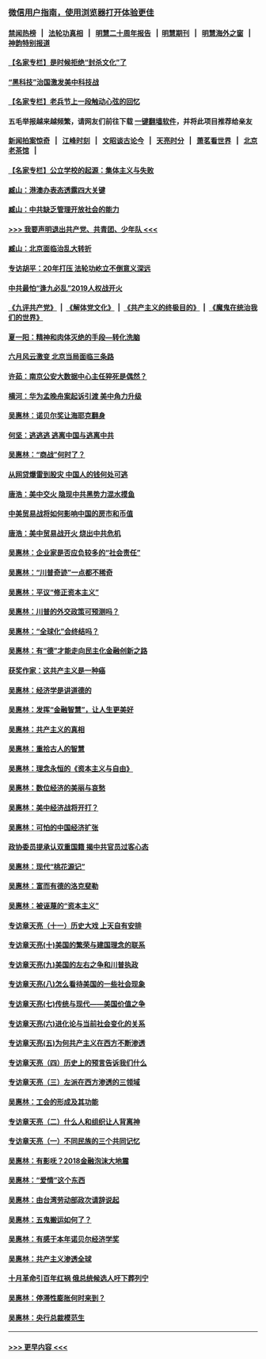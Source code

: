 ### [微信用户指南，使用浏览器打开体验更佳](https://github.com/gfw-breaker/banned-news1/blob/master/indexes/wechat-guide.md?t=0)
#### [禁闻热榜](热点新闻.md?t=0)  &nbsp;&nbsp;|&nbsp;&nbsp; [法轮功真相](https://github.com/gfw-breaker/truth/blob/master/README.md?t=0) &nbsp;&nbsp;|&nbsp;&nbsp; [明慧二十周年报告](https://github.com/gfw-breaker/mh-reports/blob/master/README.md?t=0) &nbsp;&nbsp;|&nbsp;&nbsp;[明慧期刊](https://github.com/gfw-breaker/mh-qikan) &nbsp;&nbsp;|&nbsp;&nbsp; [明慧海外之窗](https://github.com/gfw-breaker/mh-news/blob/master/README.md?t=0) &nbsp;&nbsp;|&nbsp;&nbsp; [神韵特别报道](https://github.com/gfw-breaker/mh-news/blob/master/shenyun.md?t=0)
#### [【名家专栏】是时候拒绝“封杀文化”了](../pages/nsc423/n11814093.md?t=02130644) 
#### [“黑科技”治国激发美中科技战](../pages/nsc423/n11638056.md?t=02130644) 
#### [【名家专栏】老兵节上一段触动心弦的回忆](../pages/nsc423/n11646016.md?t=02130644) 
#### 五毛举报越来越频繁，请网友们前往下载 [一键翻墙软件](https://github.com/gfw-breaker/ssr-accounts)，并将此项目推荐给亲友
#### [新闻拍案惊奇](https://github.com/gfw-breaker/banned-news1/blob/master/pages/link4.md) &nbsp;&nbsp;|&nbsp;&nbsp; [江峰时刻](https://github.com/gfw-breaker/banned-news1/blob/master/pages/link4.md) &nbsp;&nbsp;|&nbsp;&nbsp; [文昭谈古论今](https://github.com/gfw-breaker/banned-news1/blob/master/pages/link4.md) &nbsp;&nbsp;|&nbsp;&nbsp; [天亮时分](https://github.com/gfw-breaker/banned-news1/blob/master/pages/link4.md) &nbsp;&nbsp;|&nbsp;&nbsp; [萧茗看世界](https://github.com/gfw-breaker/banned-news1/blob/master/pages/link4.md) &nbsp;&nbsp;|&nbsp;&nbsp; [北京老茶馆](https://github.com/gfw-breaker/banned-news1/blob/master/pages/link4.md) &nbsp;&nbsp;|&nbsp;&nbsp; 
#### [【名家专栏】公立学校的起源：集体主义与失败](../pages/nsc423/n11601833.md?t=02130644) 
#### [臧山：港澳办表态透露四大关键](../pages/nsc423/n11421628.md?t=02130644) 
#### [臧山：中共缺乏管理开放社会的能力](../pages/nsc423/n11407457.md?t=02130644) 
#### [>>> 我要声明退出共产党、共青团、少年队 <<<](https://github.com/begood0513/goodnews/blob/master/quit/letter.md) 
#### [臧山：北京面临治乱大转折](../pages/nsc423/n11406895.md?t=02130644) 
#### [专访胡平：20年打压 法轮功屹立不倒意义深远](../pages/nsc423/n11398800.md?t=02130644) 
#### [中共最怕“逢九必乱”2019人权战开火](../pages/nsc423/n11385248.md?t=02130644) 
#### [《九评共产党》](https://github.com/begood0513/9ping.md/blob/master/README.md) &nbsp;|&nbsp; [《解体党文化》](../../../../jtdwh.md/blob/master/README.md)  &nbsp;|&nbsp; [《共产主义的终极目的》](../../../../gczydzjmd.md/blob/master/README.md) &nbsp;|&nbsp; [《魔鬼在统治我们的世界》](../../../../mgztzwmdsj.md/blob/master/README.md) 
#### [夏一阳：精神和肉体灭绝的手段—转化洗脑](../pages/nsc423/n11368250.md?t=02130644) 
#### [六月风云激变 北京当局面临三条路](../pages/nsc423/n11313668.md?t=02130644) 
#### [许茹：南京公安大数据中心主任猝死是偶然？](../pages/nsc423/n11064744.md?t=02130644) 
#### [横河：华为孟晚舟案起诉引渡 美中角力升级](../pages/nsc423/n11027230.md?t=02130644) 
#### [吴惠林：诺贝尔奖让海耶克翻身](../pages/nsc423/n10890049.md?t=02130644) 
#### [何坚：逃逃逃 逃离中国与逃离中共](../pages/nsc423/n10592891.md?t=02130644) 
#### [吴惠林：“商战”何时了？](../pages/nsc423/n10573558.md?t=02130644) 
#### [从网贷爆雷到股灾 中国人的钱何处可逃](../pages/nsc423/n10572800.md?t=02130644) 
#### [唐浩：美中交火 隐现中共黑势力混水摸鱼](../pages/nsc423/n10544040.md?t=02130644) 
#### [中美贸易战将如何影响中国的房市和币值](../pages/nsc423/n10543697.md?t=02130644) 
#### [唐浩：美中贸易战开火 烧出中共危机](../pages/nsc423/n10540126.md?t=02130644) 
#### [吴惠林：企业家是否应负较多的“社会责任”](../pages/nsc423/n10535022.md?t=02130644) 
#### [吴惠林：“川普奇迹”一点都不稀奇](../pages/nsc423/n10512808.md?t=02130644) 
#### [吴惠林：平议“修正资本主义”](../pages/nsc423/n10495724.md?t=02130644) 
#### [吴惠林：川普的外交政策可预测吗？](../pages/nsc423/n10462387.md?t=02130644) 
#### [吴惠林：“全球化”会终结吗？](../pages/nsc423/n10452838.md?t=02130644) 
#### [吴惠林：有“德”才能走向民主化金融创新之路](../pages/nsc423/n10432292.md?t=02130644) 
#### [获奖作家：这共产主义是一种癌](../pages/nsc423/n10431541.md?t=02130644) 
#### [吴惠林：经济学是讲道德的](../pages/nsc423/n10398014.md?t=02130644) 
#### [吴惠林：发挥“金融智慧”，让人生更美好](../pages/nsc423/n10375019.md?t=02130644) 
#### [吴惠林：共产主义的真相](../pages/nsc423/n10351394.md?t=02130644) 
#### [吴惠林：重拾古人的智慧](../pages/nsc423/n10337691.md?t=02130644) 
#### [吴惠林：理念永恒的《资本主义与自由》](../pages/nsc423/n10316274.md?t=02130644) 
#### [吴惠林：数位经济的美丽与哀愁](../pages/nsc423/n10292946.md?t=02130644) 
#### [吴惠林：美中经济战将开打？](../pages/nsc423/n10258825.md?t=02130644) 
#### [吴惠林：可怕的中国经济扩张](../pages/nsc423/n10219147.md?t=02130644) 
#### [政协委员提承认双重国籍 揭中共官员过客心态](../pages/nsc423/n10208809.md?t=02130644) 
#### [吴惠林：现代“桃花源记”](../pages/nsc423/n10185234.md?t=02130644) 
#### [吴惠林：富而有德的洛克斐勒](../pages/nsc423/n10142264.md?t=02130644) 
#### [吴惠林：被诬蔑的“资本主义”](../pages/nsc423/n10124816.md?t=02130644) 
#### [专访章天亮（十一）历史大戏 上天自有安排](../pages/nsc423/n10094905.md?t=02130644) 
#### [专访章天亮(十)美国的繁荣与建国理念的联系](../pages/nsc423/n10094899.md?t=02130644) 
#### [专访章天亮(九)美国的左右之争和川普执政](../pages/nsc423/n10094889.md?t=02130644) 
#### [专访章天亮(八)怎么看待美国的一些社会现象](../pages/nsc423/n10094857.md?t=02130644) 
#### [专访章天亮(七)传统与现代——美国价值之争](../pages/nsc423/n10093140.md?t=02130644) 
#### [专访章天亮(六)进化论与当前社会变化的关系](../pages/nsc423/n10092036.md?t=02130644) 
#### [专访章天亮(五)为何共产主义在西方不断渗透](../pages/nsc423/n10083620.md?t=02130644) 
#### [专访章天亮（四）历史上的预言告诉我们什么](../pages/nsc423/n10083606.md?t=02130644) 
#### [专访章天亮（三）左派在西方渗透的三领域](../pages/nsc423/n10081115.md?t=02130644) 
#### [吴惠林：工会的形成及其功能](../pages/nsc423/n10080633.md?t=02130644) 
#### [专访章天亮（二）什么人和组织让人背离神](../pages/nsc423/n10076637.md?t=02130644) 
#### [专访章天亮（一）不同民族的三个共同记忆](../pages/nsc423/n10074188.md?t=02130644) 
#### [吴惠林：有影呒？2018金融泡沫大地震](../pages/nsc423/n10040534.md?t=02130644) 
#### [吴惠林：“爱情”这个东西](../pages/nsc423/n10019423.md?t=02130644) 
#### [吴惠林：由台湾劳动部政次请辞说起](../pages/nsc423/n9979679.md?t=02130644) 
#### [吴惠林：五鬼搬运如何了？](../pages/nsc423/n9925338.md?t=02130644) 
#### [吴惠林：有感于本年诺贝尔经济学奖](../pages/nsc423/n9871883.md?t=02130644) 
#### [吴惠林：共产主义渗透全球](../pages/nsc423/n9812748.md?t=02130644) 
#### [十月革命引百年红祸 俄总统候选人吁下葬列宁](../pages/nsc423/n9810182.md?t=02130644) 
#### [吴惠林：停滞性膨胀何时来到？](../pages/nsc423/n9764136.md?t=02130644) 
#### [吴惠林：央行总裁模范生](../pages/nsc423/n9728134.md?t=02130644) 

----
#### [ >>> 更早内容 <<< ](../indexes/nsc423-earlier.md)
